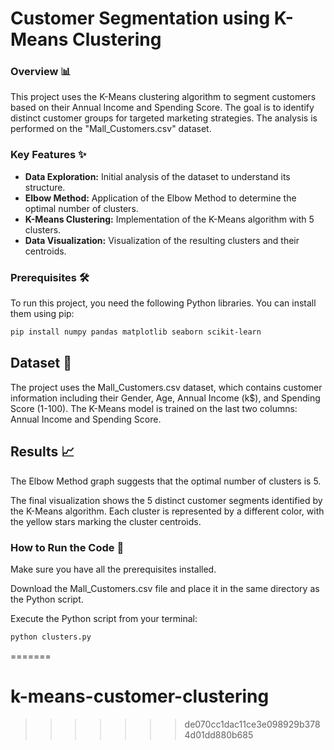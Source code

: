 # Customer Segmentation using K-Means Clustering

### Overview 📊

This project uses the K-Means clustering algorithm to segment customers based on their Annual Income and Spending Score. The goal is to identify distinct customer groups for targeted marketing strategies. The analysis is performed on the "Mall_Customers.csv" dataset.

### Key Features ✨

* **Data Exploration:** Initial analysis of the dataset to understand its structure.
* **Elbow Method:** Application of the Elbow Method to determine the optimal number of clusters.
* **K-Means Clustering:** Implementation of the K-Means algorithm with 5 clusters.
* **Data Visualization:** Visualization of the resulting clusters and their centroids.

### Prerequisites 🛠️

To run this project, you need the following Python libraries. You can install them using pip:

```bash
pip install numpy pandas matplotlib seaborn scikit-learn
```
## Dataset 📂
The project uses the Mall_Customers.csv dataset, which contains customer information including their Gender, Age, Annual Income (k$), and Spending Score (1-100). The K-Means model is trained on the last two columns: Annual Income and Spending Score.

## Results 📈
The Elbow Method graph suggests that the optimal number of clusters is 5.

The final visualization shows the 5 distinct customer segments identified by the K-Means algorithm. Each cluster is represented by a different color, with the yellow stars marking the cluster centroids.

### How to Run the Code 🚀
Make sure you have all the prerequisites installed.

Download the Mall_Customers.csv file and place it in the same directory as the Python script.

Execute the Python script from your terminal:
``` bash
python clusters.py
```
=======
# k-means-customer-clustering
>>>>>>> de070cc1dac11ce3e098929b3784d01dd880b685
